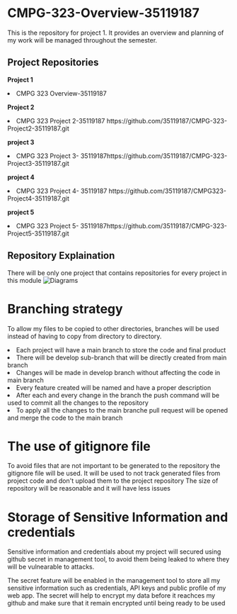 # CMPG-323-Overview-35119187
This is the repository for project 1. It provides an overview and planning of my work will be managed throughout the semester.

## Project Repositories

<b> Project 1 </b>
<li> CMPG 323 Overview-35119187 <a href "https://github.com/35119187/CMPG-323-Overview-35119187.git"></li></a>

<b> Project 2 </b> 
<li> CMPG 323 Project 2-35119187 <a>https://github.com/35119187/CMPG-323-Project2-35119187.git </li></a>

<b> project 3 </b>
<li> CMPG 323 Project 3- 35119187<a>https://github.com/35119187/CMPG-323-Project3-35119187.git </li></a>

<b> project 4 </b>
<li> CMPG 323 Project 4- 35119187 <a>https://github.com/35119187/CMPG323-Project4-35119187.git</a></li>

<b> project 5 </b>
<li> CMPG 323 Project 5- 35119187<a>https://github.com/35119187/CMPG-323-Project5-35119187.git</a></li>

## Repository Explaination

There will be only one project that contains repositories for every project in this module
![Diagrams](https://user-images.githubusercontent.com/91702944/184996761-eaaafd82-bc0f-4784-bf39-a3aca3974dff.PNG)


# Branching strategy
To allow my files to be copied to other directories, branches will be used instead of having to copy from directory to directory.

<li>Each project will have a main branch to store the code and final product</li>
<li>There will be develop sub-branch that will be directly created from main branch</li>
<li>Changes will be made in develop branch without affecting the code in main branch</li>
<li>Every feature created will be named and have a proper description</li>
<li>After each and every change in the branch the push command will be used to commit all the changes to the repository</li>
<li>To apply all the changes to the main branche pull request will be opened and merge the code to the main branch</li>


# The use of gitignore file
To avoid files that are not important to be generated to the repository the gitignore file will be used.
It will be used to not track generated files from project code  and don't upload them to the project repository
The size of repository will be reasonable and it will have less issues

# Storage of Sensitive Information and credentials

Sensitive information and credentials about my project will secured using github secret in management tool, to avoid them being leaked to where they will be vulnearable to attacks.

The secret feature will be enabled in the management tool to store all my sensitive information such as credentials, API keys and public profile of my web app.
The secret will help to encrypt my data before it reachces my github and make sure that it remain encrypted until being ready to be used 


